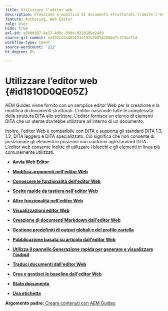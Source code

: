 ```yaml
---
title: Utilizzare l’editor web
description: Creazione e modifica di documenti strutturati tramite l'editor Web. Scopri come utilizzare l’editor web seguendo gli standard DITA in AEM Guides.
feature: Authoring, Web Editor
role: User
hide: true
exl-id: a5b0d107-4e17-4d0c-99dd-0228189e2449
source-git-commit: ea597cd14469f21e197c700542b9be7c373aef14
workflow-type: tm+mt
source-wordcount: '222'
ht-degree: 0%

---
```


# Utilizzare l’editor web {#id181OD0QE05Z}

AEM Guides viene fornito con un semplice editor Web per la creazione e la modifica di documenti strutturati. L&#39;editor nasconde tutte le complessità della struttura DITA allo scrittore. L&#39;editor fornisce un elenco di elementi DITA che un utente dovrebbe utilizzare all&#39;interno di un documento.

Inoltre, l&#39;editor Web è compatibile con DITA e supporta gli standard DITA 1.3, 1.2, DITA leggero e DITA specializzato. Ciò significa che non consente di posizionare gli elementi in posizioni non conformi agli standard DITA. L’editor web consente inoltre di utilizzare i blocchi e gli elementi in linea più comunemente utilizzati.

- **[Avvia Web Editor](web-editor-launch-editor.md)**

- **[Modifica argomenti nell&#39;editor Web](web-editor-edit-topics.md)**

- **[Conoscere le funzionalità dell&#39;editor Web](web-editor-features.md)**

- **[Scelte rapide da tastiera nell&#39;editor Web](web-editor-keyboard-shortcuts.md)**

- **[Altre funzionalità nell&#39;editor Web](web-editor-other-features.md)**

- **[Visualizzazioni editor Web](web-editor-views.md)**

- **[Creazione di documenti Markdown dall&#39;editor Web](web-editor-markdown-topic.md)**

- **[Gestione predefiniti di output globali e del profilo cartella](web-editor-manage-output-presets.md)**

- **[Pubblicazione basata su articolo dall&#39;editor Web](web-editor-article-publishing.md)**

- **[Utilizza il pannello Generazione rapida per generare e visualizzare l&#39;output](web-editor-quick-generate-panel.md)**

- **[Traduci documenti dall&#39;editor Web](translate-documents-web-editor.md)**

- **[Crea e gestisci le baseline dall&#39;editor Web](web-editor-baseline.md)**

- **[Stato documento](web-editor-document-states.md)**

- **[Usa etichette](web-editor-use-label.md)**


**Argomento padre:**&#x200B;[ Creare contenuti con AEM Guides](authoring-content-xml-doc.md)
